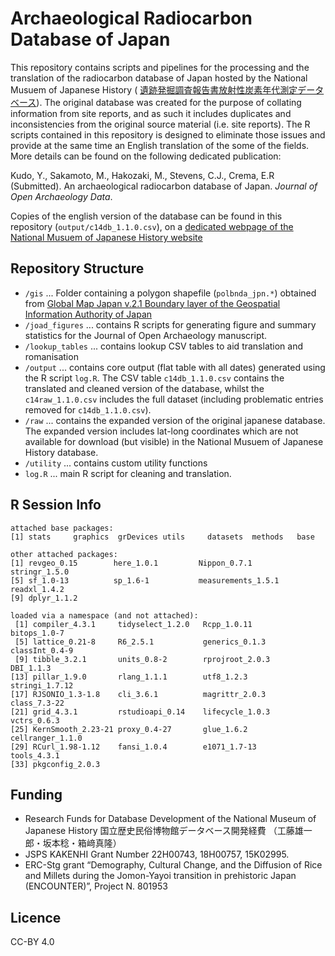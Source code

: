 # Archaeological Radiocarbon Database of Japan
This repository contains scripts and pipelines for the processing and the translation of the radiocarbon database of Japan hosted by the National Musuem of Japanese History (
[遺跡発掘調査報告書放射性炭素年代測定データベース](https://www.rekihaku.ac.jp/up-cgi/login.pl?p=param/esrd/db_param)). The original database was created for the purpose of collating information from site reports, and as such it includes duplicates and inconsistencies from the original source material (i.e. site reports). The R scripts contained in this repository is designed to eliminate those issues and provide at the same time an English translation of the some of the fields. More details can be found on the following dedicated publication:

Kudo, Y., Sakamoto, M., Hakozaki, M., Stevens, C.J., Crema, E.R (Submitted). An archaeological radiocarbon database of Japan. _Journal of Open Archaeology Data_.

Copies of the english version of the database can be found in this repository (`output/c14db_1.1.0.csv`), on a [dedicated webpage of the National Musuem of Japanese History website](https://www.rekihaku.ac.jp/up-cgi/login.pl?p=param/esrd_en/db_param
)

## Repository Structure
 * `/gis` ... Folder containing a polygon shapefile (`polbnda_jpn.*`) obtained from [Global Map Japan v.2.1 Boundary layer of the Geospatial Information Authority of Japan](https://www.gsi.go.jp/kankyochiri/gm_japan_e.html)
 * `/joad_figures` ... contains R scripts for generating figure and summary statistics for the Journal of Open Archaeology manuscript.
 * `/lookup_tables` ... contains lookup CSV tables to aid translation and romanisation
 * `/output` ... contains core output (flat table with all dates) generated using the R script `log.R`. The CSV table `c14db_1.1.0.csv` contains the translated and cleaned version of the database, whilst the `c14raw_1.1.0.csv` includes the full dataset (including problematic entries removed for `c14db_1.1.0.csv`).
 * `/raw` ... contains the expanded version of the original japanese database. The expanded version includes lat-long coordinates which are not available for download (but visible) in the National Musuem of Japanese History database.
 * `/utility` ... contains custom utility functions
 * `log.R` ... main R script for cleaning and translation.

## R Session Info
```
attached base packages:
[1] stats     graphics  grDevices utils     datasets  methods   base     

other attached packages:
[1] revgeo_0.15        here_1.0.1         Nippon_0.7.1       stringr_1.5.0     
[5] sf_1.0-13          sp_1.6-1           measurements_1.5.1 readxl_1.4.2      
[9] dplyr_1.1.2       

loaded via a namespace (and not attached):
 [1] compiler_4.3.1     tidyselect_1.2.0   Rcpp_1.0.11        bitops_1.0-7      
 [5] lattice_0.21-8     R6_2.5.1           generics_0.1.3     classInt_0.4-9    
 [9] tibble_3.2.1       units_0.8-2        rprojroot_2.0.3    DBI_1.1.3         
[13] pillar_1.9.0       rlang_1.1.1        utf8_1.2.3         stringi_1.7.12    
[17] RJSONIO_1.3-1.8    cli_3.6.1          magrittr_2.0.3     class_7.3-22      
[21] grid_4.3.1         rstudioapi_0.14    lifecycle_1.0.3    vctrs_0.6.3       
[25] KernSmooth_2.23-21 proxy_0.4-27       glue_1.6.2         cellranger_1.1.0  
[29] RCurl_1.98-1.12    fansi_1.0.4        e1071_1.7-13       tools_4.3.1       
[33] pkgconfig_2.0.3 
```

## Funding
 * Research Funds for Database Development of the National Museum of Japanese History 国立歴史民俗博物館データベース開発経費 （工藤雄一郎・坂本稔・箱﨑真隆）
 * JSPS KAKENHI Grant Number 22H00743, 18H00757, 15K02995.
 * ERC-Stg grant “Demography, Cultural Change, and the Diffusion of Rice and Millets during the Jomon-Yayoi transition in prehistoric Japan (ENCOUNTER)”, Project N. 801953

## Licence
CC-BY 4.0






